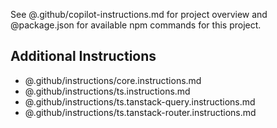See @.github/copilot-instructions.md for project overview and @package.json for available npm commands for this project.

## Additional Instructions

- @.github/instructions/core.instructions.md
- @.github/instructions/ts.instructions.md
- @.github/instructions/ts.tanstack-query.instructions.md
- @.github/instructions/ts.tanstack-router.instructions.md
